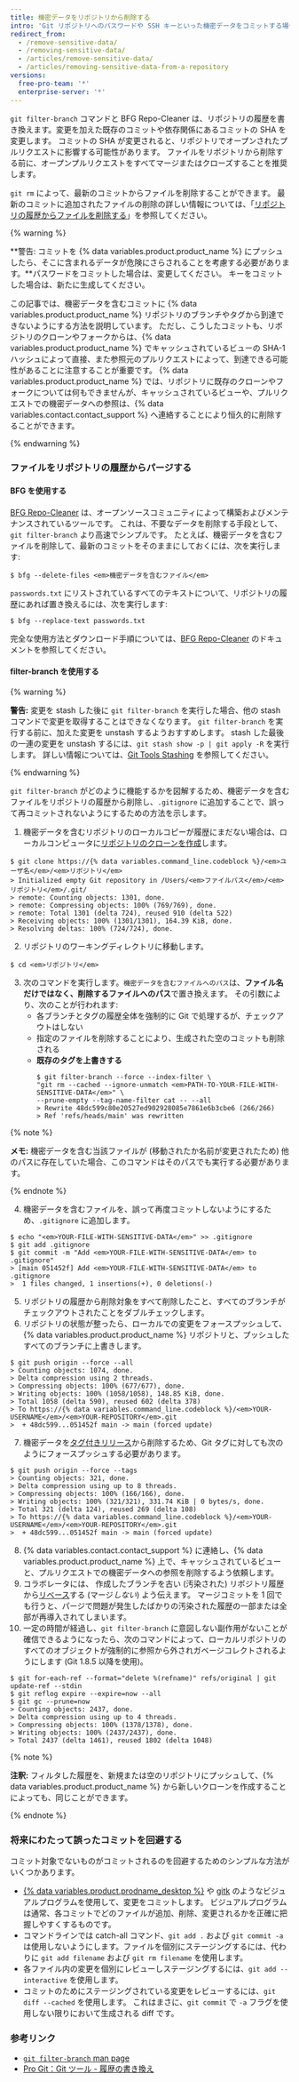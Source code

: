 ```yaml
---
title: 機密データをリポジトリから削除する
intro: 'Git リポジトリへのパスワードや SSH キーといった機密データをコミットする場合、そのデータを履歴から削除することができます。 不要なファイルをリポジトリの履歴から完全に削除するには、「git filter-branch」コマンドか BFG Repo-Cleaner オープンソースツールのいずれかを使用します。'
redirect_from:
  - /remove-sensitive-data/
  - /removing-sensitive-data/
  - /articles/remove-sensitive-data/
  - /articles/removing-sensitive-data-from-a-repository
versions:
  free-pro-team: '*'
  enterprise-server: '*'
---
```


`git filter-branch` コマンドと BFG Repo-Cleaner は、リポジトリの履歴を書き換えます。変更を加えた既存のコミットや依存関係にあるコミットの SHA を変更します。 コミットの SHA が変更されると、リポジトリでオープンされたプルリクエストに影響する可能性があります。 ファイルをリポジトリから削除する前に、オープンプルリクエストをすべてマージまたはクローズすることを推奨します。

`git rm` によって、最新のコミットからファイルを削除することができます。 最新のコミットに追加されたファイルの削除の詳しい情報については、「[リポジトリの履歴からファイルを削除する](/articles/removing-files-from-a-repository-s-history)」を参照してください。

{% warning %}

**警告: コミットを {% data variables.product.product_name %} にプッシュしたら、そこに含まれるデータが危険にさらされることを考慮する必要があります。**パスワードをコミットした場合は、変更してください。 キーをコミットした場合は、新たに生成してください。

この記事では、機密データを含むコミットに {% data variables.product.product_name %} リポジトリのブランチやタグから到達できないようにする方法を説明しています。 ただし、こうしたコミットも、リポジトリのクローンやフォークからは、{% data variables.product.product_name %} でキャッシュされているビューの SHA-1 ハッシュによって直接、また参照元のプルリクエストによって、到達できる可能性があることに注意することが重要です。 {% data variables.product.product_name %} では、リポジトリに既存のクローンやフォークについては何もできませんが、キャッシュされているビューや、プルリクエストでの機密データへの参照は、{% data variables.contact.contact_support %} へ連絡することにより恒久的に削除することができます。

{% endwarning %}

### ファイルをリポジトリの履歴からパージする

#### BFG を使用する

[BFG Repo-Cleaner](http://rtyley.github.io/bfg-repo-cleaner/) は、オープンソースコミュニティによって構築およびメンテナンスされているツールです。 これは、不要なデータを削除する手段として、`git filter-branch` より高速でシンプルです。 たとえば、機密データを含むファイルを削除して、最新のコミットをそのままにしておくには、次を実行します:

```shell
$ bfg --delete-files <em>機密データを含むファイル</em>
```

`passwords.txt` にリストされているすべてのテキストについて、リポジトリの履歴にあれば置き換えるには、次を実行します:

```shell
$ bfg --replace-text passwords.txt
```

完全な使用方法とダウンロード手順については、[BFG Repo-Cleaner](http://rtyley.github.io/bfg-repo-cleaner/) のドキュメントを参照してください。

#### filter-branch を使用する

{% warning %}

**警告:** 変更を stash した後に `git filter-branch` を実行した場合、他の stash コマンドで変更を取得することはできなくなります。 `git filter-branch` を実行する前に、加えた変更を unstash するようおすすめします。 stash した最後の一連の変更を unstash するには、`git stash show -p | git apply -R` を実行します。 詳しい情報については、[Git Tools Stashing](https://git-scm.com/book/en/v1/Git-Tools-Stashing) を参照してください。

{% endwarning %}

`git filter-branch` がどのように機能するかを図解するため、機密データを含むファイルをリポジトリの履歴から削除し、`.gitignore` に追加することで、誤って再コミットされないようにするための方法を示します。

1. 機密データを含むリポジトリのローカルコピーが履歴にまだない場合は、ローカルコンピュータに[リポジトリのクローンを作成](/articles/cloning-a-repository/)します。
  ```shell
  $ git clone https://{% data variables.command_line.codeblock %}/<em>ユーザ名</em>/<em>リポジトリ</em>
  > Initialized empty Git repository in /Users/<em>ファイルパス</em>/<em>リポジトリ</em>/.git/
  > remote: Counting objects: 1301, done.
  > remote: Compressing objects: 100% (769/769), done.
  > remote: Total 1301 (delta 724), reused 910 (delta 522)
  > Receiving objects: 100% (1301/1301), 164.39 KiB, done.
  > Resolving deltas: 100% (724/724), done.
  ```
2. リポジトリのワーキングディレクトリに移動します。
  ```shell
  $ cd <em>リポジトリ</em>
  ```
3. 次のコマンドを実行します。`機密データを含むファイルへのパス`は、**ファイル名だけではなく、削除するファイルへのパス**で置き換えます。 その引数により、次のことが行われます:
    - 各ブランチとタグの履歴全体を強制的に Git で処理するが、チェックアウトはしない
    - 指定のファイルを削除することにより、生成された空のコミットも削除される
    - **既存のタグを上書きする**
        ```shell
        $ git filter-branch --force --index-filter \
        "git rm --cached --ignore-unmatch <em>PATH-TO-YOUR-FILE-WITH-SENSITIVE-DATA</em>" \
        --prune-empty --tag-name-filter cat -- --all
        > Rewrite 48dc599c80e20527ed902928085e7861e6b3cbe6 (266/266)
        > Ref 'refs/heads/main' was rewritten
        ```

  {% note %}

  **メモ:** 機密データを含む当該ファイルが (移動されたか名前が変更されたため) 他のパスに存在していた場合、このコマンドはそのパスでも実行する必要があります。

  {% endnote %}

4. 機密データを含むファイルを、誤って再度コミットしないようにするため、`.gitignore` に追加します。

  ```shell
  $ echo "<em>YOUR-FILE-WITH-SENSITIVE-DATA</em>" >> .gitignore
  $ git add .gitignore
  $ git commit -m "Add <em>YOUR-FILE-WITH-SENSITIVE-DATA</em> to .gitignore"
  > [main 051452f] Add <em>YOUR-FILE-WITH-SENSITIVE-DATA</em> to .gitignore
  >  1 files changed, 1 insertions(+), 0 deletions(-)
  ```
5. リポジトリの履歴から削除対象をすべて削除したこと、すべてのブランチがチェックアウトされたことをダブルチェックします。
6. リポジトリの状態が整ったら、ローカルでの変更をフォースプッシュして、{% data variables.product.product_name %} リポジトリと、プッシュしたすべてのブランチに上書きします。
  ```shell
  $ git push origin --force --all
  > Counting objects: 1074, done.
  > Delta compression using 2 threads.
  > Compressing objects: 100% (677/677), done.
  > Writing objects: 100% (1058/1058), 148.85 KiB, done.
  > Total 1058 (delta 590), reused 602 (delta 378)
  > To https://{% data variables.command_line.codeblock %}/<em>YOUR-USERNAME</em>/<em>YOUR-REPOSITORY</em>.git
  >  + 48dc599...051452f main -> main (forced update)
  ```
7. 機密データを[タグ付きリリース](/articles/about-releases)から削除するため、Git タグに対しても次のようにフォースプッシュする必要があります。
  ```shell
  $ git push origin --force --tags
  > Counting objects: 321, done.
  > Delta compression using up to 8 threads.
  > Compressing objects: 100% (166/166), done.
  > Writing objects: 100% (321/321), 331.74 KiB | 0 bytes/s, done.
  > Total 321 (delta 124), reused 269 (delta 108)
  > To https://{% data variables.command_line.codeblock %}/<em>YOUR-USERNAME</em>/<em>YOUR-REPOSITORY</em>.git
  >  + 48dc599...051452f main -> main (forced update)
  ```
8. {% data variables.contact.contact_support %} に連絡し、{% data variables.product.product_name %} 上で、キャッシュされているビューと、プルリクエストでの機密データへの参照を削除するよう依頼します。
9. コラボレータには、 作成したブランチを古い (汚染された) リポジトリ履歴から[リベース](https://git-scm.com/book/en/Git-Branching-Rebasing)する (マージ*しない*) よう伝えます。 マージコミットを 1 回でも行うと、パージで問題が発生したばかりの汚染された履歴の一部または全部が再導入されてしまいます。
10. 一定の時間が経過し、`git filter-branch` に意図しない副作用がないことが確信できるようになったら、次のコマンドによって、ローカルリポジトリのすべてのオブジェクトが強制的に参照から外されガベージコレクトされるようにします (Git 1.8.5 以降を使用)。
  ```shell
  $ git for-each-ref --format="delete %(refname)" refs/original | git update-ref --stdin
  $ git reflog expire --expire=now --all
  $ git gc --prune=now
  > Counting objects: 2437, done.
  > Delta compression using up to 4 threads.
  > Compressing objects: 100% (1378/1378), done.
  > Writing objects: 100% (2437/2437), done.
  > Total 2437 (delta 1461), reused 1802 (delta 1048)
  ```
  {% note %}

   **注釈:** フィルタした履歴を、新規または空のリポジトリにプッシュして、{% data variables.product.product_name %} から新しいクローンを作成することによっても、同じことができます。

  {% endnote %}

### 将来にわたって誤ったコミットを回避する

コミット対象でないものがコミットされるのを回避するためのシンプルな方法がいくつかあります。

- [{% data variables.product.prodname_desktop %}](https://desktop.github.com/) や [gitk](https://git-scm.com/docs/gitk) のようなビジュアルプログラムを使用して、変更をコミットします。 ビジュアルプログラムは通常、各コミットでどのファイルが追加、削除、変更されるかを正確に把握しやすくするものです。
- コマンドラインでは catch-all コマンド、`git add .` および `git commit -a` は使用しないようにします。ファイルを個別にステージングするには、代わりに `git add filename` および `git rm filename` を使用します。
- 各ファイル内の変更を個別にレビューしステージングするには、`git add --interactive` を使用します。
- コミットのためにステージングされている変更をレビューするには、`git diff --cached` を使用します。 これはまさに、`git commit` で `-a` フラグを使用しない限りにおいて生成される diff です。

### 参考リンク

- [`git filter-branch` man page](https://git-scm.com/docs/git-filter-branch)
- [Pro Git：Git ツール - 履歴の書き換え](https://git-scm.com/book/en/Git-Tools-Rewriting-History)
